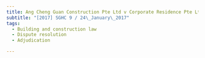 ```yaml
---
title: Ang Cheng Guan Construction Pte Ltd v Corporate Residence Pte Ltd 
subtitle: "[2017] SGHC 9 / 24\_January\_2017"
tags:
  - Building and construction law
  - Dispute resolution
  - Adjudication

---
```


